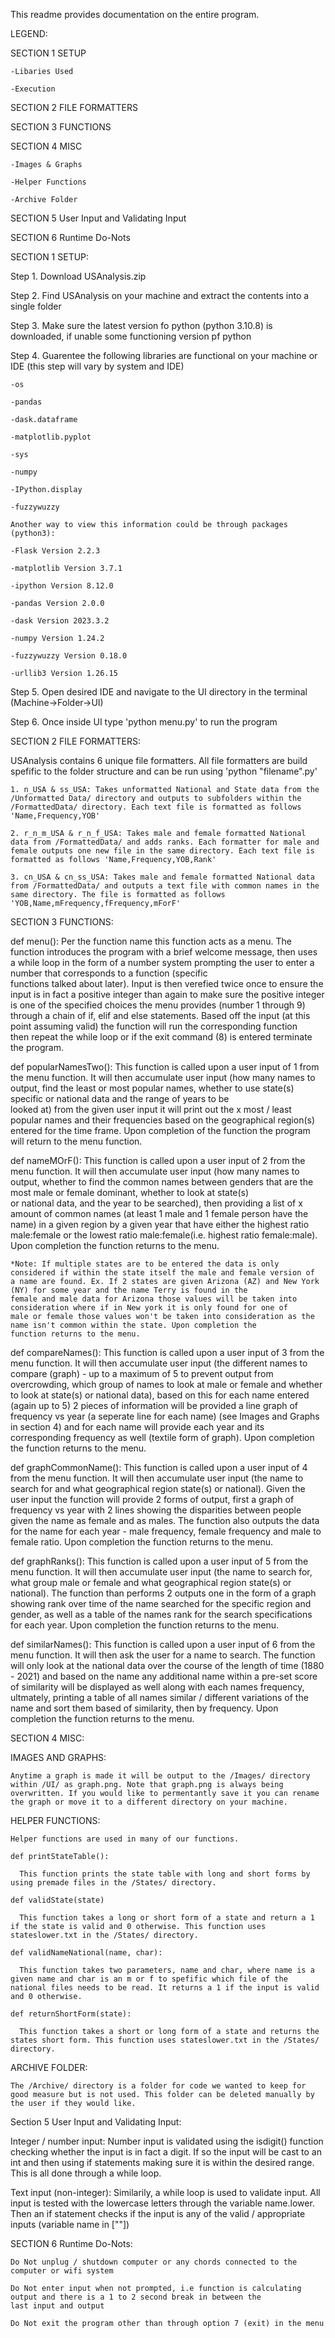 
This readme provides documentation on the entire program.

LEGEND: 

  SECTION 1 SETUP

    -Libaries Used

    -Execution

  SECTION 2 FILE FORMATTERS

  SECTION 3 FUNCTIONS

  SECTION 4 MISC

    -Images & Graphs

    -Helper Functions

    -Archive Folder

  SECTION 5 User Input and Validating Input

  SECTION 6 Runtime Do-Nots

SECTION 1 SETUP:

  Step 1. Download USAnalysis.zip

  Step 2. Find USAnalysis on your machine and extract the contents into a single folder

  Step 3. Make sure the latest version fo python (python 3.10.8) is downloaded, if unable some functioning version pf python

  Step 4. Guarentee the following libraries are functional on your machine or IDE (this step will vary by system and IDE)

    -os

    -pandas

    -dask.dataframe

    -matplotlib.pyplot

    -sys

    -numpy

    -IPython.display

    -fuzzywuzzy

    Another way to view this information could be through packages (python3):

    -Flask Version 2.2.3

    -matplotlib Version 3.7.1

    -ipython Version 8.12.0

    -pandas Version 2.0.0

    -dask Version 2023.3.2

    -numpy Version 1.24.2

    -fuzzywuzzy Version 0.18.0

    -urllib3 Version 1.26.15

  Step 5. Open desired IDE and navigate to the UI directory in the terminal (Machine->Folder->UI)

  Step 6. Once inside UI type 'python menu.py' to run the program

SECTION 2 FILE FORMATTERS:

  USAnalysis contains 6 unique file formatters. All file formatters are build spefific to the folder structure and can be run using 'python "filename".py'

    1. n_USA & ss_USA: Takes unformatted National and State data from the /Unformatted Data/ directory and outputs to subfolders within the /FormattedData/ directory. Each text file is formatted as follows 'Name,Frequency,YOB'

    2. r_n_m_USA & r_n_f_USA: Takes male and female formatted National data from /FormattedData/ and adds ranks. Each formatter for male and female outputs one new file in the same directory. Each text file is formatted as follows 'Name,Frequency,YOB,Rank'

    3. cn_USA & cn_ss_USA: Takes male and female formatted National data from /FormattedData/ and outputs a text file with common names in the same directory. The file is formatted as follows 'YOB,Name,mFrequency,fFrequency,mForF'

  SECTION 3 FUNCTIONS:

  def menu():
    Per the function name this function acts as a menu. The function introduces the program with a brief welcome message, then uses  
    a while loop in the form of a number system prompting the user to enter a number that corresponds to a function (specific    
    functions talked about later). Input is then verefied twice once to ensure the input is in fact a positive integer than again to
    make sure the positive integer is one of the specified choices the menu provides (number 1 through 9) through a chain of if, 
    elif and else statements. Based off the input (at this point assuming valid) the function will run the corresponding function     
    then repeat the while loop or if the exit command (8) is entered terminate the program.

  def popularNamesTwo():
    This function is called upon a user input of 1 from the menu function. It will then accumulate user input (how many names to 
    output, find the least or most popular names, whether to use state(s) specific or national data and the range of years to be     
    looked at) from the given user input it will print out the x most / least popular names and their frequencies based on the 
    geographical region(s) entered for the time frame. Upon completion of the function the program will 
    return to the menu function.

  def nameMOrF():
    This function is called upon a user input of 2 from the menu function. It will then accumulate user input (how many names to 
    output, whether to find the common names between genders that are the most male or female dominant, whether to look at state(s)   
    or national data, and the year to be searched), then providing a list of x amount of common names (at least 1 male and 1 female 
    person have the name) in a given region by a given year that have either the highest ratio male:female or the lowest ratio 
    male:female(i.e. highest ratio female:male). Upon completion the function returns to the menu.
    
    *Note: If multiple states are to be entered the data is only considered if within the state itself the male and female version of 
    a name are found. Ex. If 2 states are given Arizona (AZ) and New York (NY) for some year and the name Terry is found in the       
    female and male data for Arizona those values will be taken into consideration where if in New york it is only found for one of
    male or female those values won't be taken into consideration as the name isn't common within the state. Upon completion the 
    function returns to the menu.

  def compareNames():
    This function is called upon a user input of 3 from the menu function. It will then accumulate user input (the different names to 
    compare (graph) - up to a maximum of 5 to prevent output from overcrowding, which group of names to look at male or female and
    whether to look at state(s) or national data), based on this for each name entered (again up to 5) 2 pieces of information will 
    be provided a line graph of frequency vs year (a seperate line for each name) (see Images and Graphs in section 4) and for each 
    name will provide each year and its corresponding frequency as well (textile form of graph). Upon completion the function returns 
    to the menu.

  def graphCommonName():
    This function is called upon a user input of 4 from the menu function. It will then accumulate user input (the name to 
    search for and what geographical region state(s) or national). Given the user input the function will provide 2 forms of output,
    first a graph of frequency vs year with 2 lines showing the disparities between people given the name as female and as males. The
    function also outputs the data for the name for each year - male frequency, female frequency and male to female ratio. Upon 
    completion the function returns to the menu.

  def graphRanks():
    This function is called upon a user input of 5 from the menu function. It will then accumulate user input (the name to 
    search for, what group male or female and what geographical region state(s) or national). The function than performs 2 outputs
    one in the form of a graph showing rank over time of the name searched for the specific region and gender, as well as a table of
    the names rank for the search specifications for each year. Upon completion the function returns to the menu.

  def similarNames():
    This function is called upon a user input of 6 from the menu function. It will then ask the user for a name to search. The
    function will only look at the national data over the course of the length of time (1880 - 2021) and based on the name any 
    additional name within a pre-set score of similarity will be displayed as well along with each names frequency, ultmately,
    printing a table of all names similar / different variations of the name and sort them based of similarity, then by frequency.
    Upon completion the function returns to the menu.

SECTION 4 MISC:

  IMAGES AND GRAPHS:

    Anytime a graph is made it will be output to the /Images/ directory within /UI/ as graph.png. Note that graph.png is always being overwritten. If you would like to permentantly save it you can rename the graph or move it to a different directory on your machine.

  HELPER FUNCTIONS:

    Helper functions are used in many of our functions.

    def printStateTable():

      This function prints the state table with long and short forms by using premade files in the /States/ directory.

    def validState(state)
  
      This function takes a long or short form of a state and return a 1 if the state is valid and 0 otherwise. This function uses stateslower.txt in the /States/ directory.

    def validNameNational(name, char): 

      This function takes two parameters, name and char, where name is a given name and char is an m or f to spefific which file of the national files needs to be read. It returns a 1 if the input is valid and 0 otherwise.

    def returnShortForm(state):

      This function takes a short or long form of a state and returns the states short form. This function uses stateslower.txt in the /States/ directory.

  ARCHIVE FOLDER:

    The /Archive/ directory is a folder for code we wanted to keep for good measure but is not used. This folder can be deleted manually by the user if they would like.

Section 5 User Input and Validating Input:

  Integer / number input: Number input is validated using the isdigit() function checking whether the input is in fact a digit.
  If so the input will be cast to an int and then using if statements making sure it is within the desired range. This is all done 
  through a while loop.

  Text input (non-integer): Similarily, a while loop is used to validate input. All input is tested with the lowercase letters through
  the variable name.lower. Then an if statement checks if the input is any of the valid / appropriate inputs (variable name in [""])
  

  SECTION 6 Runtime Do-Nots:

    Do Not unplug / shutdown computer or any chords connected to the computer or wifi system

    Do Not enter input when not prompted, i.e function is calculating output and there is a 1 to 2 second break in between the
    last input and output

    Do Not exit the program other than through option 7 (exit) in the menu

  

  


